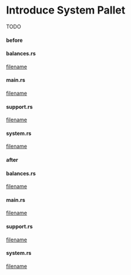 # Introduce System Pallet

TODO

<!-- slide:break -->

<!-- tabs:start -->

#### **before**

<!-- tabs:start -->

#### **balances.rs**

[filename](./src/balances.rs ':include :type=code rust')

#### **main.rs**

[filename](./src/main.rs ':include :type=code rust')

#### **support.rs**

[filename](./src/support.rs ':include :type=code rust')

#### **system.rs**

[filename](./src/system.rs ':include :type=code rust')

<!-- tabs:end -->

#### **after**

<!-- tabs:start -->

#### **balances.rs**

[filename](./src/balances.rs ':include :type=code rust')

#### **main.rs**

[filename](./src/main.rs ':include :type=code rust')

#### **support.rs**

[filename](./src/support.rs ':include :type=code rust')

#### **system.rs**

[filename](./src/system.rs ':include :type=code rust')

<!-- tabs:end -->

<!-- tabs:end -->
